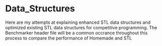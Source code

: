 # Data_Structures
Here are my attempts at explaining enhanced STL data structures and optimized existing STL data structures for competitive programming.
The Benchmarker header file will be a common occrance throughout this process to compare the performance of Homemade and STL
